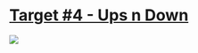 # [Target #4 - Ups n Down](https://cssbattle.dev/play/4)

![](https://cssbattle.dev/targets/4.png)

